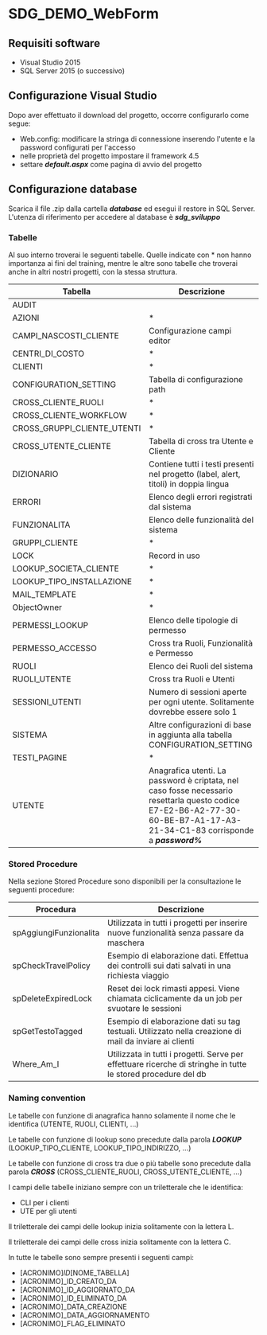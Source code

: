 # SDG_DEMO_WebForm

## Requisiti software

- Visual Studio 2015
- SQL Server 2015 (o successivo)

## Configurazione Visual Studio
Dopo aver effettuato il download del progetto, occorre configurarlo come segue:
- Web.config: modificare la stringa di connessione inserendo l'utente e la password configurati per l'accesso
- nelle proprietà del progetto impostare il framework 4.5
- settare ___default.aspx___ come pagina di avvio del progetto

## Configurazione database

Scarica il file .zip dalla cartella ***database*** ed esegui il restore in SQL Server.
L'utenza di riferimento per accedere al database è ***sdg_sviluppo***

### Tabelle ###

Al suo interno troverai le seguenti tabelle. Quelle indicate con * non hanno importanza ai fini del training, mentre le altre sono tabelle che troverai anche in altri nostri progetti, con la stessa struttura.

**Tabella**|**Descrizione**
-----|-----
AUDIT| 
AZIONI|*
CAMPI\_NASCOSTI\_CLIENTE|Configurazione campi editor
CENTRI\_DI\_COSTO|*
CLIENTI|*
CONFIGURATION\_SETTING|Tabella di configurazione path
CROSS\_CLIENTE\_RUOLI|*
CROSS\_CLIENTE\_WORKFLOW|*
CROSS\_GRUPPI\_CLIENTE\_UTENTI|*
CROSS\_UTENTE\_CLIENTE|Tabella di cross tra Utente e Cliente
DIZIONARIO|Contiene tutti i testi presenti nel progetto (label, alert, titoli) in doppia lingua
ERRORI|Elenco degli errori registrati dal sistema
FUNZIONALITA|Elenco delle funzionalità del sistema
GRUPPI\_CLIENTE|*
LOCK|Record in uso
LOOKUP\_SOCIETA\_CLIENTE|*
LOOKUP\_TIPO\_INSTALLAZIONE|*
MAIL\_TEMPLATE|*
ObjectOwner|*
PERMESSI\_LOOKUP|Elenco delle tipologie di permesso
PERMESSO\_ACCESSO|Cross tra Ruoli, Funzionalità e Permesso
RUOLI|Elenco dei Ruoli del sistema
RUOLI\_UTENTE|Cross tra Ruoli e Utenti
SESSIONI\_UTENTI|Numero di sessioni aperte per ogni utente. Solitamente dovrebbe essere solo 1
SISTEMA|Altre configurazioni di base in aggiunta alla tabella CONFIGURATION\_SETTING
TESTI\_PAGINE|*
UTENTE|Anagrafica utenti. La password è criptata, nel caso fosse necessario resettarla questo codice E7-E2-B6-A2-77-30-60-BE-B7-A1-17-A3-21-34-C1-83 corrisponde a ***password%***


### Stored Procedure ###

Nella sezione Stored Procedure sono disponibili per la consultazione le seguenti procedure:

**Procedura**|**Descrizione**
-----|-----
spAggiungiFunzionalita|Utilizzata in tutti i progetti per inserire nuove funzionalità senza passare da maschera
spCheckTravelPolicy|Esempio di elaborazione dati. Effettua dei controlli sui dati salvati in una richiesta viaggio
spDeleteExpiredLock|Reset dei lock rimasti appesi. Viene chiamata ciclicamente da un job per svuotare le sessioni
spGetTestoTagged|Esempio di elaborazione dati su tag testuali. Utilizzato nella creazione di mail da inviare ai clienti
Where_Am_I|Utilizzata in tutti i progetti. Serve per effettuare ricerche di stringhe in tutte le stored procedure del db

### Naming convention ###

Le tabelle con funzione di anagrafica hanno solamente il nome che le identifica (UTENTE, RUOLI, CLIENTI, ...)

Le tabelle con funzione di lookup sono precedute dalla parola ***LOOKUP*** (LOOKUP_TIPO_CLIENTE, LOOKUP_TIPO_INDIRIZZO, ...)

Le tabelle con funzione di cross tra due o più tabelle sono precedute dalla parola ***CROSS*** (CROSS_CLIENTE_RUOLI, CROSS_UTENTE_CLIENTE, ...)

I campi delle tabelle iniziano sempre con un triletterale che le identifica:
- CLI per i clienti
- UTE per gli utenti

Il triletterale dei campi delle lookup inizia solitamente con la lettera L.

Il triletterale dei campi delle cross inizia solitamente con la lettera C.

In tutte le tabelle sono sempre presenti i seguenti campi:
- [ACRONIMO]_ID_[NOME_TABELLA]
- [ACRONIMO]_ID_CREATO_DA
- [ACRONIMO]_ID_AGGIORNATO_DA
- [ACRONIMO]_ID_ELIMINATO_DA
- [ACRONIMO]_DATA_CREAZIONE
- [ACRONIMO]_DATA_AGGIORNAMENTO
- [ACRONIMO]_FLAG_ELIMINATO
